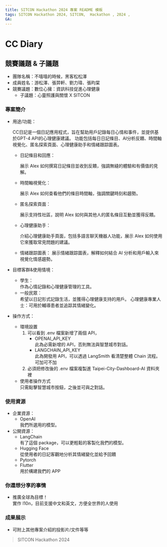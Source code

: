 ```yaml
---
title: SITCON Hackathon 2024 專案 README 模板
tags: SITCON Hackathon 2024, SITCON,  Hackathon , 2024 ,
GA: 
---
```

# CC Diary

## 競賽議題 & 子議題
- 團隊名稱：不嘻嘻的時候，黑客松松澤
- 成員姓名：游松澤、張羿軒、劉力瑋、張昀棠
- 競賽議題：數位心擁：資訊科技促進心理健康
    - 子議題：心靈照護與關懷 X SITCON


### 專案簡介
- 用途/功能：
  
    CC日記是一個日記應用程式，旨在幫助用戶記錄每日心情和事件，並提供基於GPT-4 API的心理健康建議。
    功能包括每日日記條目、AI分析反饋、時間軸視覺化、匿名探索頁面、心理健康助手和情緒跟踪圖表。
    - 日記條目和回應：
        
        展示 Alex 如何撰寫日記條目並收到反饋，強調無縫的體驗和有價值的見解。
    - 時間軸視覺化：
        
        展示 Alex 如何查看他們的條目時間軸，強調關鍵時刻和趨勢。
    - 匿名探索頁面：
        
        展示支持性社區，說明 Alex 如何與其他人的匿名條目互動並獲得反饋。
    - 心理健康助手：
        
        介紹心理健康助手頁面，包括多語言聊天機器人功能，展示 Alex 如何使用它來獲取常見問題的建議。
    - 情緒跟踪圖表：
        展示情緒跟踪圖表，解釋如何結合 AI 分析和用戶輸入來視覺化情感趨勢。

- 目標客群&使用情境：
  
  - 學生：<br>
    作為心情記錄和心理健康管理的工具。
  - 一般民眾：<br>
    希望以日記形式記錄生活，並獲得心理健康支持的用戶。
心理健康專業人士：可用於輔導患者並追踪其情緒變化。 

- 操作方式：
    - 環境設置
        1. 可以看到 .env 檔案新增了兩個 API，
            * OPENAI_API_KEY<br>
            此為必需新增的 API，否則無法與智慧城市對話。
            * LANGCHAIN_API_KEY<br>
            此為開發用 API，可以透過 LangSmith 看清楚整體 Chain 流程。可加可不加
        2. 必須把修改後的 .env 檔案複製進 Taipei-City-Dashboard-AI 資料夾裡
    - 使用者操作方式<br>
        只需點擊智慧城市按鈕，之後並可與之對話。

### 使用資源
- 企業資源：
    - OpenAI<br>
    我們所選用的模型。
- 公開資源：
    - LangChain<br>
    有了這個 package，可以更輕鬆的客製化我們的模型。
    - Hugging Face<br>
    從使用者的日記客觀地分析其情緒變化並給予回饋
    - Pytorch<br>
    - Flutter<br>
    用於構建我們的 APP
    

### 你還想分享的事情
  - 推廣全球為目標！<br>
    實作 l10n，目前支援中文和英文，方便全世界的人使用
### 成果展示
- 可附上其他專案介紹的投影片/文件等等
> SITCON Hackathon 2024

